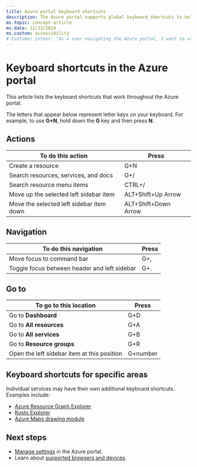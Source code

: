 ```yaml
---
title: Azure portal keyboard shortcuts
description: The Azure portal supports global keyboard shortcuts to help you perform actions, navigate, and go to locations in the Azure portal. 
ms.topic: concept-article
ms.date: 12/13/2024
ms.custom: accessibility
# Customer intent: "As a user navigating the Azure portal, I want to utilize keyboard shortcuts so that I can efficiently perform actions and improve my workflow without excessive mouse reliance."
---
```


# Keyboard shortcuts in the Azure portal

This article lists the keyboard shortcuts that work throughout the Azure portal.

The letters that appear below represent letter keys on your keyboard. For example, to use **G+N**, hold down the **G** key and then press **N**.

## Actions

|To do this action |Press |
| --- | --- |
|Create a resource|G+N|
|Search resources, services, and docs|G+/|
|Search resource menu items|CTRL+/ |
|Move up the selected left sidebar item |ALT+Shift+Up Arrow|
|Move the selected left sidebar item down |ALT+Shift+Down Arrow|

## Navigation

|To do this navigation |Press |
| --- | --- |
|Move focus to command bar |G+, |
|Toggle focus between header and left sidebar | G+. |

## Go to

|To go to this location |Press |
| --- | --- |
|Go to **Dashboard** |G+D |
|Go to **All resources**|G+A |
|Go to **All services**|G+B|
|Go to **Resource groups**|G+R |
|Open the left sidebar item at this position |G+number|

## Keyboard shortcuts for specific areas

Individual services may have their own additional keyboard shortcuts. Examples include:

- [Azure Resource Graph Explorer](/azure/governance/resource-graph/reference/keyboard-shortcuts)
- [Kusto Explorer](/azure/data-explorer/kusto/tools/kusto-explorer-shortcuts)
- [Azure Maps drawing module](/azure/azure-maps/drawing-tools-interactions-keyboard-shortcuts)

## Next steps

- [Manage settings](set-preferences.md) in the Azure portal.
- Learn about [supported browsers and devices](azure-portal-supported-browsers-devices.md).
